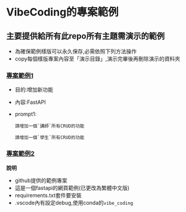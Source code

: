 # VibeCoding的專案範例
## 主要提供給所有此repo所有主題需演示的範例

- 為確保範例樣版可以永久保存,必需依照下列方法操作
- copy每個樣版專案內容至「演示目錄」,演示完畢後再刪除演示的資料夾


### [專案範例1](./專案範例1)

- 目的:增加新功能
- 內容:FastAPI
- prompt1:

	```prompt
	請增加一個`講師`所有CRUD的功能
	```
	
	```prompt
	請增加一個`學生`所有CRUD的功能
	```
	
### [專案範例2](./專案範例2)
	
**說明**

- github提供的範例專案
- 這是一個fastapi的網頁範例(已更改為繁體中文版)
- requirements.txt套件要安裝
- .vscode內有設定debug,使用conda的`vibe_coding`
